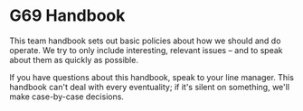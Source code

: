 # G69 Handbook

This team handbook sets out basic policies about how we should and do operate. We try to only include interesting, relevant issues – and to speak about them as quickly as possible.

If you have questions about this handbook, speak to your line manager. This handbook can't deal with every eventuality; if it's silent on something, we'll make case-by-case decisions.
